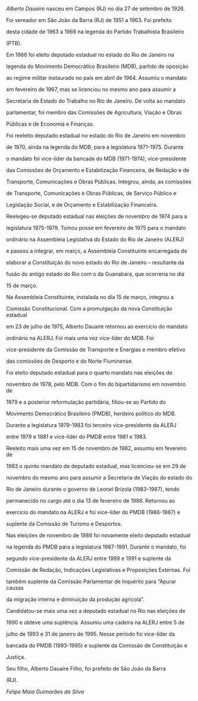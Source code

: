 

*Alberto Dauaire* nasceu em Campos (RJ) no dia 27 de setembro de 1926.



Foi vereador em São João da Barra (RJ) de 1951 a 1963. Foi prefeito

desta cidade de 1963 a 1966 na legenda do Partido Trabalhista Brasileiro

(PTB).



Em 1966 foi eleito deputado estadual no estado do Rio de Janeiro na

legenda do Movimento Democrático Brasileiro (MDB), partido de oposição

ao regime militar instaurado no país em abril de 1964. Assumiu o mandato

em fevereiro de 1967, mas se licenciou no mesmo ano para assumir a

Secretaria de Estado do Trabalho no Rio de Janeiro. De volta ao mandato

parlamentar, foi membro das Comissões de Agricultura, Viação e Obras

Públicas e de Economia e Finanças.



Foi reeleito deputado estadual no estado do Rio de Janeiro em novembro

de 1970, ainda na legenda do MDB, para a legislatura 1971-1975. Durante

o mandato foi vice-líder da bancada do MDB (1971-1974), vice-presidente

das Comissões de Orçamento e Estabilização Financeira, de Redação e de

Transporte, Comunicações e Obras Públicas. Integrou, ainda, as comissões

de Transporte, Comunicações e Obras Públicas, de Serviço Público e

Legislação Social, e de Orçamento e Estabilização Financeira.



Reelegeu-se deputado estadual nas eleições de novembro de 1974 para a

legislatura 1975-1979. Tomou posse em fevereiro de 1975 para o mandato

ordinário na Assembleia Legislativa do Estado do Rio de Janeiro (ALERJ)

e passou a integrar, em março, a Assembleia Constituinte encarregada de

elaborar a Constituição do novo estado do Rio de Janeiro – resultante da

fusão do antigo estado do Rio com o da Guanabara, que ocorreria no dia

15 de março.



Na Assembleia Constituinte, instalada no dia 15 de março, integrou a

Comissão Constitucional. Com a promulgação da nova Constituição estadual

em 23 de julho de 1975, Alberto Dauaire retornou ao exercício do mandato

ordinário na ALERJ. Foi mais uma vez vice-líder do MDB. Foi

vice-presidente da Comissão de Transporte e Energias e membro efetivo

das comissões de Desporto e do Norte Fluminense.



Foi eleito deputado estadual para o quarto mandato nas eleições de

novembro de 1978, pelo MDB. Com o fim do bipartidarismo em novembro de

1979 e a posterior reformulação partidária, filiou-se ao Partido do

Movimento Democrático Brasileiro (PMDB), herdeiro político do MDB.

Durante a legislatura 1979-1983 foi terceiro vice-presidente da ALERJ

entre 1979 e 1981 e vice-líder do PMDB entre 1981 e 1983.



Reeleito mais uma vez em 15 de novembro de 1982, assumiu em fevereiro de

1983 o quinto mandato de deputado estadual, mas licenciou-se em 29 de

novembro do mesmo ano para assumir a Secretaria de Viação do estado do

Rio de Janeiro durante o governo de Leonel Brizola (1983-1987), tendo

permanecido no cargo até o dia 13 de fevereiro de 1986. Retornou ao

exercício do mandato na ALERJ e foi vice-líder do PMDB (1986-1987) e

suplente da Comissão de Turismo e Desportos.



Nas eleições de novembro de 1986 foi novamente eleito deputado estadual

na legenda do PMDB para a legislatura 1987-1991. Durante o mandato, foi

segundo vice-presidente da ALERJ entre 1989 e 1991 e suplente da

Comissão de Redação, Indicações Legislativas e Proposições Externas. Foi

também suplente da Comissão Parlamentar de Inquérito para “Apurar causas

da migração interna e diminuição da produção agrícola”.



Candidatou-se mais uma vez a deputado estadual no Rio nas eleições de

1990 e obteve uma suplência. Assumiu uma cadeira na ALERJ entre 5 de

julho de 1993 e 31 de janeiro de 1995. Nesse período foi vice-líder da

bancada do PMDB (1993-1995) e suplente da Comissão de Constituição e

Justiça.



Seu filho, Alberto Dauaire Filho, foi prefeito de São João da Barra

(RJ).



*Felipe Maia Guimarães da Silva*



